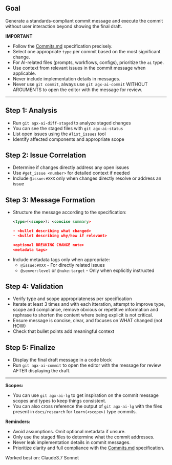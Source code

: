 ## Goal
Generate a standards-compliant commit message and execute the commit without user interaction beyond showing the final draft.

**IMPORTANT**
- Follow the [Commits.md](../../.agx/docs/conventions/Commits.md) specification precisely.
- Select one appropriate `type` per commit based on the most significant change.
- For AI-related files (prompts, workflows, configs), prioritize the `ai` type.
- Use context from relevant issues in the commit message when applicable.
- Never include implementation details in messages.
- Never use `git commit`, always use `git agx-ai-commit` WITHOUT ARGUMENTS to open the editor with the message for review.

---

## Step 1: Analysis
- Run `git agx-ai-diff-staged` to analyze staged changes
- You can see the staged files with `git agx-ai-status`
- List open issues using the `#list_issues` tool
- Identify affected components and appropriate scope

## Step 2: Issue Correlation
- Determine if changes directly address any open issues
- Use `#get_issue <number>` for detailed context if needed
- Include `@issue:#XXX` only when changes directly resolve or address an issue

## Step 3: Message Formation
- Structure the message according to the specification:
  ```xml
  <type>(<scope>): <concise summary>

  - <bullet describing what changed>
  - <bullet describing why/how if relevant>

  <optional BREAKING CHANGE note>
  <metadata tags>
  ```
- Include metadata tags only when appropriate:
  - `@issue:#XXX` - For directly related issues
  - `@semver:level` or `@nuke:target` - Only when explicitly instructed

## Step 4: Validation
- Verify type and scope appropriateness per specification
- Iterate at least 3 times and with each itteration, attempt to improve type, scope and compliance,
remove obvious or repetitive information and rephrase to shorten the content where being explicit is not critical.
- Ensure message is concise, clear, and focuses on WHAT changed (not HOW)
- Check that bullet points add meaningful context

## Step 5: Finalize
- Display the final draft message in a code block
- Run `git agx-ai-commit` to open the editor with the message for review AFTER displaying the draft.

---

**Scopes:**
- You can use `git agx-ai-lg` to get inspiration on the commit message scopes and types to keep things consistent.
- You can also cross reference the output of `git agx-ai-lg` with the files present in `docs/research` for `learn(<scope>)` type commits.

**Reminders:**
- Avoid assumptions. Omit optional metadata if unsure.
- Only use the staged files to determine what the commit addresses.
- Never leak implementation details in commit messages.
- Prioritize clarity and full compliance with the [Commits.md](../../.agx/docs/conventions/Commits.md) specification.

Worked best on: Claude3.7 Sonnet
